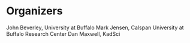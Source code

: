 # Organizers

John Beverley, University at Buffalo
Mark Jensen, Calspan University at Buffalo Research Center 
Dan Maxwell, KadSci 
